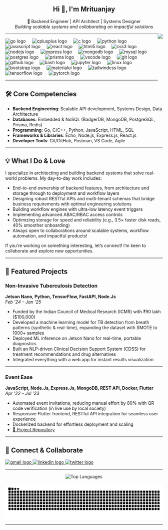 <h2 align="center">Hi 👋, I'm Mrituanjay</h2>
<p align="center">
  🚀 Backend Engineer | API Architect | Systems Designer <br>
  <em>Building scalable systems and collaborating on impactful solutions</em>
</p>

<img align="right" height="150" src="https://i.imgflip.com/65efzo.gif" />

---

<div align="left">
  <img src="https://cdn.jsdelivr.net/gh/devicons/devicon/icons/go/go-original.svg" height="30" alt="go logo" />
  <img width="12" />
  <img src="https://cdn.jsdelivr.net/gh/devicons/devicon/icons/cplusplus/cplusplus-original.svg" height="30" alt="cplusplus logo" />
  <img width="12" />
  <img src="https://cdn.jsdelivr.net/gh/devicons/devicon/icons/c/c-original.svg" height="30" alt="c logo" />
  <img width="12" />
  <img src="https://cdn.jsdelivr.net/gh/devicons/devicon/icons/python/python-original.svg" height="30" alt="python logo" />
  <img width="12" />
  <img src="https://cdn.jsdelivr.net/gh/devicons/devicon/icons/javascript/javascript-original.svg" height="30" alt="javascript logo" />
  <img width="12" />
  <img src="https://cdn.jsdelivr.net/gh/devicons/devicon/icons/react/react-original.svg" height="30" alt="react logo" />
  <img width="12" />
  <img src="https://cdn.jsdelivr.net/gh/devicons/devicon/icons/html5/html5-original.svg" height="30" alt="html5 logo" />
  <img width="12" />
  <img src="https://cdn.jsdelivr.net/gh/devicons/devicon/icons/css3/css3-original.svg" height="30" alt="css3 logo" />
  <img width="12" />
  <img src="https://cdn.jsdelivr.net/gh/devicons/devicon/icons/nodejs/nodejs-original.svg" height="30" alt="nodejs logo" />
  <img width="12" />
  <img src="https://cdn.jsdelivr.net/gh/devicons/devicon@latest/icons/express/express-original.svg" height="30" alt="express logo" />
  <img width="12" />
  <img src="https://cdn.jsdelivr.net/gh/devicons/devicon/icons/mongodb/mongodb-original.svg" height="30" alt="mongodb logo" />
  <img width="12" />
  <img src="https://cdn.jsdelivr.net/gh/devicons/devicon/icons/mysql/mysql-original.svg" height="30" alt="mysql logo" />
  <img width="12" />
  <img src="https://cdn.jsdelivr.net/gh/devicons/devicon@latest/icons/postgresql/postgresql-original.svg" height="30" alt="postgres logo"/>
  <img width="12" />     
  <img src="https://cdn.jsdelivr.net/gh/devicons/devicon@latest/icons/prisma/prisma-original.svg" height="30" alt="prisma logo"/>
  <img width="12" />    
  <img src="https://cdn.jsdelivr.net/gh/devicons/devicon/icons/vscode/vscode-original.svg" height="30" alt="vscode logo" />
  <img width="12" />
  <img src="https://cdn.jsdelivr.net/gh/devicons/devicon/icons/git/git-original.svg" height="30" alt="git logo" />
  <img width="12" />
  <img src="https://cdn.jsdelivr.net/gh/devicons/devicon/icons/github/github-original.svg" height="30" alt="github logo" />
  <img width="12" />
  <img src="https://cdn.jsdelivr.net/gh/devicons/devicon/icons/bash/bash-original.svg" height="30" alt="bash logo" />
  <img width="12" />
  <img src="https://cdn.jsdelivr.net/gh/devicons/devicon/icons/jupyter/jupyter-original.svg" height="30" alt="jupyter logo" />
  <img width="12" />
  <img src="https://cdn.jsdelivr.net/gh/devicons/devicon/icons/linux/linux-original.svg" height="30" alt="linux logo" />
  <img width="12" />
  <img src="https://cdn.jsdelivr.net/gh/devicons/devicon/icons/bootstrap/bootstrap-original.svg" height="30" alt="bootstrap logo" />
  <img width="12" />
  <img src="https://cdn.jsdelivr.net/gh/devicons/devicon/icons/materialui/materialui-original.svg" height="30" alt="materialui logo" />
  <img width="12" />
  <img src="https://cdn.jsdelivr.net/gh/devicons/devicon/icons/tailwindcss/tailwindcss-original-wordmark.svg" height="30" alt="tailwindcss logo" />
  <img width="12" />
  <img src="https://cdn.jsdelivr.net/gh/devicons/devicon/icons/tensorflow/tensorflow-original.svg" height="30" alt="tensorflow logo" />
  <img width="12" />
  <img src="https://cdn.jsdelivr.net/gh/devicons/devicon/icons/pytorch/pytorch-original.svg" height="30" alt="pytorch logo" />
</div>

---

## 🛠️ Core Competencies

- **Backend Engineering**: Scalable API development, Systems Design, Data Architecture
- **Databases**: Embedded & NoSQL (BadgerDB, MongoDB, PostgreSQL, Prisma, Redis)
- **Programming**: Go, C/C++, Python, JavaScript, HTML, SQL
- **Frameworks & Libraries**: Echo, Node.js, Express.js, React.js
- **Developer Tools**: Git/GitHub, Postman, VS Code, Agile

---

## 💡 What I Do & Love

I specialize in architecting and building backend systems that solve real-world problems. My day-to-day work includes:

- End-to-end ownership of backend features, from architecture and storage through to deployment and workflow layers
- Designing robust RESTful APIs and multi-tenant schemas that bridge business requirements with optimal engineering solutions
- Building workflow engines with ultra-low latency event triggers
- Implementing advanced ABAC/RBAC access controls
- Optimizing storage for speed and reliability (e.g., 3.5× faster disk reads, 40% smoother onboarding)
- Always open to collaborations around scalable systems, workflow automation, and impactful products!

If you’re working on something interesting, let’s connect! I’m keen to collaborate and explore new opportunities.

---

## 🌟 Featured Projects

### Non-Invasive Tuberculosis Detection  
**Jetson Nano, Python, TensorFlow, FastAPI, Node.Js**  
_Feb ’24 – Jan ’25_

- Funded by the Indian Council of Medical Research (ICMR) with ₹90 lakh ($100,000)
- Developed a machine learning model for TB detection from breath patterns (synthetic & real-time), expanding the dataset with SMOTE to 1000+ samples
- Deployed ML inference on Jetson Nano for real-time, portable diagnostics
- Built an NLP-driven Clinical Decision Support System (CDSS) for treatment recommendations and drug alternatives
- Integrated everything with a web app for instant results visualization

---

### Event Ease  
**JavaScript, Node.Js, Express.Js, MongoDB, REST API, Docker, Flutter**  
_Apr ’22 – Jul ’23_

- Automated event invitations, reducing manual effort by 80% with QR code verification (in live use by local society)
- Responsive Flutter frontend, RESTful API integration for seamless user experience
- Dockerized backend for effortless deployment and scaling  
- [🔗 Project Repository](your-repo-link) <!-- Replace with your actual link if public -->

---

## 🤝 Connect & Collaborate

<div align="left">
  <a href="mailto:mrituanjay2003@gmail.com" target="_blank">
    <img src="https://img.shields.io/static/v1?message=Gmail&logo=gmail&label=&color=D14836&logoColor=white&labelColor=&style=for-the-badge" height="35" alt="gmail logo" />
  </a>
  <a href="https://www.linkedin.com/in/mrituanjayjha/" target="_blank">
    <img src="https://img.shields.io/static/v1?message=LinkedIn&logo=linkedin&label=&color=0077B5&logoColor=white&labelColor=&style=for-the-badge" height="35" alt="linkedin logo" />
  </a>
  <a href="https://x.com/Mrituanjay7" target="_blank">
    <img src="https://img.shields.io/static/v1?message=Twitter&logo=twitter&label=&color=1DA1F2&logoColor=white&labelColor=&style=for-the-badge" height="35" alt="twitter logo" />
  </a>
</div>

---

<div align="center">
  <img src="https://github-readme-stats.vercel.app/api/top-langs?username=MJ-NJ&locale=en&hide_title=false&layout=compact&card_width=320&langs_count=5&theme=dracula&hide_border=false" height="150" alt="Top Languages" />
</div>

<br clear="both">

<img src="https://raw.githubusercontent.com/MJ-NJ/MJ-NJ/output/snake.svg" alt="Snake animation" />

---

<!-- End of README -->
